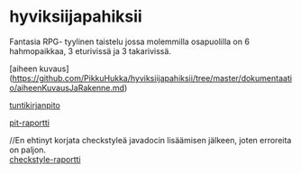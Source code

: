 # hyviksiijapahiksii
Fantasia RPG- tyylinen taistelu jossa molemmilla osapuolilla on 6 hahmopaikkaa, 3 eturivissä ja 3 takarivissä.


[aiheen kuvaus] (https://github.com/PikkuHukka/hyviksiijapahiksii/tree/master/dokumentaatio/aiheenKuvausJaRakenne.md)

[tuntikirjanpito](https://github.com/PikkuHukka/hyviksiijapahiksii/tree/master/dokumentaatio/tuntikirjanpito.md)

[pit-raportti](https://github.com/PikkuHukka/hyviksiijapahiksii/tree/master/dokumentaatio/pit-raportti/201702102238)

//En ehtinyt korjata checkstyleä javadocin lisäämisen jälkeen, joten erroreita on paljon.  
[checkstyle-raportti](https://github.com/PikkuHukka/hyviksiijapahiksii/tree/master/dokumentaatio/Checkstyle-raportti)
